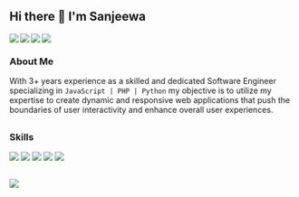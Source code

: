 ## Hi there 👋 I'm Sanjeewa

<img  align="left" src="https://img.shields.io/badge/javascript-%23323330.svg?style=for-the-badge&logo=javascript&logoColor=%23F7DF1E" />
<img align="left"  src="https://img.shields.io/badge/typescript-%23007ACC.svg?style=for-the-badge&logo=typescript&logoColor=white" />
<img align="left" src="https://img.shields.io/badge/php-%23777BB4.svg?style=for-the-badge&logo=php&logoColor=white" />
<img src="https://img.shields.io/badge/python-3670A0?style=for-the-badge&logo=python&logoColor=ffdd54" />

### About Me

With 3+ years experience as a skilled and dedicated Software Engineer specializing in ``JavaScript | PHP | Python`` my objective is to utilize my expertise to create dynamic and responsive web applications that push the boundaries of user interactivity and enhance overall user experiences. 

##

### Skills  

<div > 
  
   <img  src="https://skillicons.dev/icons?i=js,ts,php,py" />
   <img  src="https://skillicons.dev/icons?i=html,css,react,nextjs,redux,nodejs" />
   <img  src="https://skillicons.dev/icons?i=mongodb,mysql" />
   <img  src="https://skillicons.dev/icons?i=git,github,githubactions,gitlab " />
   <img src="https://skillicons.dev/icons?i=aws,docker,linux,vim"/>
   
</div>

##

<img src="https://github-readme-stats.vercel.app/api?username=SRanuluge&show_icons=true&theme=tokyonight" />

